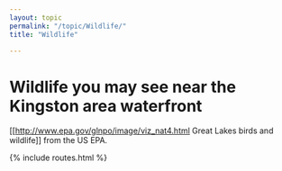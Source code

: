 ```yaml
---
layout: topic
permalink: "/topic/Wildlife/"
title: "Wildlife"

---
```


<h1>Wildlife you may see near the Kingston area waterfront</h1>

[[http://www.epa.gov/glnpo/image/viz_nat4.html Great Lakes birds and wildlife]] from the US EPA.

{% include routes.html %}
